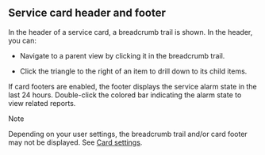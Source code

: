 ## Service card header and footer

In the header of a service card, a breadcrumb trail is shown. In the header, you can:

- Navigate to a parent view by clicking it in the breadcrumb trail.

- Click the triangle to the right of an item to drill down to its child items.

If card footers are enabled, the footer displays the service alarm state in the last 24 hours. Double-click the colored bar indicating the alarm state to view related reports.

> [!NOTE]
> Depending on your user settings, the breadcrumb trail and/or card footer may not be displayed. See [Card settings](../../part_1/GettingStarted/User_settings.md#card-settings).
>

